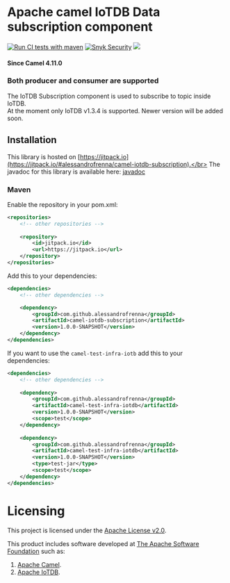 # Apache camel IoTDB Data subscription component


[![Run CI tests with maven](https://github.com/alessandrofrenna/camel-iotdb-subscription/actions/workflows/ci.yml/badge.svg)](https://github.com/alessandrofrenna/camel-iotdb-subscription/actions/workflows/ci.yml) [![Snyk Security](https://github.com/alessandrofrenna/camel-iotdb-subscription/actions/workflows/snyk.yml/badge.svg)](https://github.com/alessandrofrenna/camel-iotdb-subscription/actions/workflows/snyk.yml) [![](https://jitpack.io/v/alessandrofrenna/camel-iotdb-subscription.svg)](https://jitpack.io/#alessandrofrenna/camel-iotdb-subscription) 

#### Since Camel 4.11.0
### Both producer and consumer are supported

The IoTDB Subscription component is used to subscribe to topic inside IoTDB.</br>
At the moment only IoTDB v1.3.4 is supported. Newer version will be added soon.

## Installation
This library is hosted on [https://jitpack.io](https://jitpack.io/#alessandrofrenna/camel-iotdb-subscription).</br>
The javadoc for this library is available here: [javadoc](https://javadoc.jitpack.io/com/github/alessandrofrenna/camel-iotdb-subscription/1.0.0-SNAPSHOT/javadoc/com/github/alessandrofrenna/camel-iotdb-subscription/package-summary.html)

### Maven

Enable the repository in your pom.xml:
```xml
<repositories>
    <!-- other repositories -->
    
    <repository>
        <id>jitpack.io</id>
        <url>https://jitpack.io</url>
    </repository>
</repositories>
```

Add this to your dependencies:
```xml
<dependencies>
    <!-- other dependencies -->

    <dependency>
        <groupId>com.github.alessandrofrenna</groupId>
        <artifactId>camel-iotdb-subscription</artifactId>
        <version>1.0.0-SNAPSHOT</version>
    </dependency>
</dependencies>

```

If you want to use the `camel-test-infra-iotb` add this to your dependencies:

```xml
<dependencies>
    <!-- other dependencies -->
    
    <dependency>
        <groupId>com.github.alessandrofrenna</groupId>
        <artifactId>camel-test-infra-iotdb</artifactId>
        <version>1.0.0-SNAPSHOT</version>
        <scope>test</scope>
    </dependency>
    
    <dependency>
        <groupId>com.github.alessandrofrenna</groupId>
        <artifactId>camel-test-infra-iotdb</artifactId>
        <version>1.0.0-SNAPSHOT</version>
        <type>test-jar</type>
        <scope>test</scope>
    </dependency>
</dependencies>
```

# Licensing
This project is licensed under the [Apache License v2.0](https://www.apache.org/licenses/LICENSE-2.0).

This product includes software developed at
[The Apache Software Foundation](https://www.apache.org/) such as:
1. [Apache Camel](https://camel.apache.org/).
2. [Apache IoTDB](https://iotdb.apache.org/).